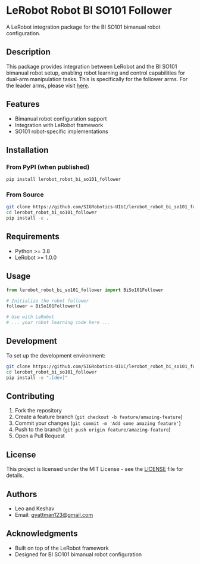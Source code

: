 # LeRobot Robot BI SO101 Follower

A LeRobot integration package for the BI SO101 bimanual robot configuration.

## Description

This package provides integration between LeRobot and the BI SO101 bimanual robot setup, enabling robot learning and control capabilities for dual-arm manipulation tasks. This is specifically for the follower arms. For the leader arms, please visit [here](https://pypi.org/project/lerobot-teleoperator-bi-so101-leader/).

## Features

- Bimanual robot configuration support
- Integration with LeRobot framework
- SO101 robot-specific implementations

## Installation

### From PyPI (when published)

```bash
pip install lerobot_robot_bi_so101_follower
```

### From Source

```bash
git clone https://github.com/SIGRobotics-UIUC/lerobot_robot_bi_so101_follower.git
cd lerobot_robot_bi_so101_follower
pip install -e .
```

## Requirements

- Python >= 3.8
- LeRobot >= 1.0.0

## Usage

```python
from lerobot_robot_bi_so101_follower import BiSo101Follower

# Initialize the robot follower
follower = BiSo101Follower()

# Use with LeRobot
# ... your robot learning code here ...
```

## Development

To set up the development environment:

```bash
git clone https://github.com/SIGRobotics-UIUC/lerobot_robot_bi_so101_follower.git
cd lerobot_robot_bi_so101_follower
pip install -e ".[dev]"
```

## Contributing

1. Fork the repository
2. Create a feature branch (`git checkout -b feature/amazing-feature`)
3. Commit your changes (`git commit -m 'Add some amazing feature'`)
4. Push to the branch (`git push origin feature/amazing-feature`)
5. Open a Pull Request

## License

This project is licensed under the MIT License - see the [LICENSE](LICENSE) file for details.

## Authors

- Leo and Keshav
- Email: gyattman123@gmail.com

## Acknowledgments

- Built on top of the LeRobot framework
- Designed for BI SO101 bimanual robot configuration
